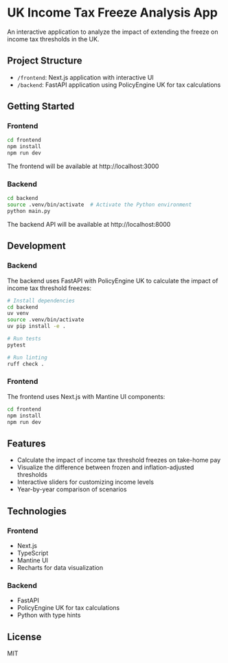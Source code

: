 # UK Income Tax Freeze Analysis App

An interactive application to analyze the impact of extending the freeze on income tax thresholds in the UK.

## Project Structure

- `/frontend`: Next.js application with interactive UI
- `/backend`: FastAPI application using PolicyEngine UK for tax calculations

## Getting Started

### Frontend

```bash
cd frontend
npm install
npm run dev
```

The frontend will be available at http://localhost:3000

### Backend

```bash
cd backend
source .venv/bin/activate  # Activate the Python environment
python main.py
```

The backend API will be available at http://localhost:8000

## Development

### Backend

The backend uses FastAPI with PolicyEngine UK to calculate the impact of income tax threshold freezes:

```bash
# Install dependencies
cd backend
uv venv
source .venv/bin/activate
uv pip install -e .

# Run tests
pytest

# Run linting
ruff check .
```

### Frontend

The frontend uses Next.js with Mantine UI components:

```bash
cd frontend
npm install
npm run dev
```

## Features

- Calculate the impact of income tax threshold freezes on take-home pay
- Visualize the difference between frozen and inflation-adjusted thresholds
- Interactive sliders for customizing income levels
- Year-by-year comparison of scenarios

## Technologies

### Frontend
- Next.js
- TypeScript
- Mantine UI
- Recharts for data visualization

### Backend
- FastAPI
- PolicyEngine UK for tax calculations
- Python with type hints

## License

MIT